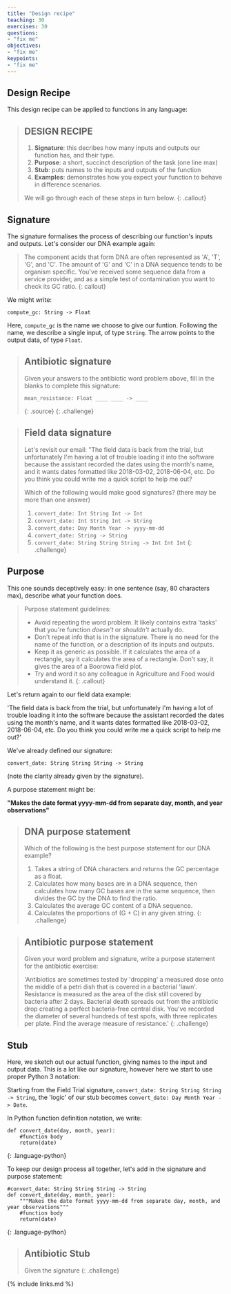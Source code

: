 ```yaml
---
title: "Design recipe"
teaching: 30
exercises: 30
questions:
- "fix me"
objectives:
- "fix me"
keypoints:
- "fix me"
---
```


## Design Recipe

This design recipe can be applied to functions in any language:

> ## DESIGN RECIPE
> 1. **Signature**: this decribes how many inputs and outputs our function has, and their type.
> 2. **Purpose**: a short, succinct description of the task (one line max)
> 3. **Stub**: puts names to the inputs and outputs of the function
> 4. **Examples**: demonstrates how you expect your function to behave in difference scenarios.
>
> We will go through each of these steps in turn below.
{: .callout}

## Signature
  
The signature formalises the process of describing our function's inputs and outputs. Let's consider our DNA example again:

> The component acids that form DNA are often represented as 'A', 'T', 'G', and 'C'. The amount of 'G' and 'C' in 
> a DNA sequence tends to be organism specific. You've received some sequence data from a service provider,
> and as a simple test of contamination you want to check its GC ratio.
{: callout}

We might write:

`compute_gc: String -> Float`

Here, `compute_gc` is the name we choose to give our funtion. Following the name, we describe a single input, of type `String`. The arrow points to the output data, of type `Float`.

> ## Antibiotic signature
> Given your answers to the antibiotic word problem above, fill in the blanks to complete this signature:
>
> ~~~
> mean_resistance: Float ____ ____ -> ____
> ~~~
> {: .source}
{: .challenge}

> ## Field data signature
> Let's revisit our email: "The field data is back from the trial, but unfortunately I'm having a lot of 
> trouble loading it into the software because the assistant recorded the dates using the month's name, and 
> it wants dates formatted like 2018-03-02, 2018-06-04, etc. Do you think you could write me a quick script 
> to help me out?
> 
> Which of the following would make good signatures? (there may be more than one answer)
> 1. `convert_date: Int String Int -> Int`
> 2. `convert_date: Int String Int -> String`
> 3. `convert_date: Day Month Year -> yyyy-mm-dd`
> 4. `convert_date: String -> String`
> 5. `convert_date: String String String -> Int Int Int`
{: .challenge}


## Purpose

This one sounds deceptively easy: in one sentence (say, 80 characters max), describe what your function does.

> Purpose statement guidelines:
> * Avoid repeating the word problem. It likely contains extra 'tasks' that you're function *doesn't* or *shouldn't* actually do.
> * Don't repeat info that is in the signature. There is no need for the name of the function, or a description
> of its inputs and outputs.
> * Keep it as generic as possible. If it calculates the area of a rectangle, say it calculates the area of a rectangle. Don't say, it gives the area of a Boorowa field plot. 
> * Try and word it so any colleague in Agriculture and Food would understand it.
{: .callout}

Let's return again to our field data example:

'The field data is back from the trial, but unfortunately I'm having a lot of trouble loading it into the software because the assistant recorded the dates using the month's name, and it wants dates formatted like 2018-03-02, 2018-06-04, etc. Do you think you could write me a quick script to help me out?'

We've already defined our signature:

`convert_date: String String String -> String`

(note the clarity already given by the signature).

A purpose statement might be:

**"Makes the date format yyyy-mm-dd from separate day, month, and year observations"**

> ## DNA purpose statement
> 
> Which of the following is the best purpose statement for our DNA example?
>
> 1. Takes a string of DNA characters and returns the GC percentage as a float.
> 2. Calculates how many bases are in a DNA sequence, then calculates how many GC bases are in the same sequence, then divides the GC by the DNA to find the ratio.
> 3. Calculates the average GC content of a DNA sequence.
> 4. Calculates the proportions of (G + C) in any given string. 
{: .challenge}

> ## Antibiotic purpose statement
>
> Given your word problem and signature, write a purpose statement for the antibiotic exercise:
>
> 'Antibiotics are sometimes tested by 'dropping' a measured dose onto the middle of a petri dish that is
> covered in a bacterial 'lawn'. Resistance is measured as the area of the disk still covered by bacteria
> after 2 days. Bacterial death spreads out from the antibiotic drop creating a perfect bacteria-free central
> disk. You've recorded the diameter of several hundreds of test spots, with three replicates per plate. Find
> the average measure of resistance.'
{: .challenge}

## Stub

Here, we sketch out our actual function, giving names to the input and output data. This is a lot like our
signature, however here we start to use proper Python 3 notation: 

Starting from the Field Trial signature, `convert_date: String String String -> String`, the 'logic' of 
our stub becomes `convert_date: Day Month Year -> Date`.

In Python function definition notation, we write:
~~~
def convert_date(day, month, year):
    #function body	
    return(date)
~~~
{: .language-python}

To keep our design process all together, let's add in the signature and purpose statement:

~~~
#convert_date: String String String -> String
def convert_date(day, month, year):
    """Makes the date format yyyy-mm-dd from separate day, month, and year observations"""
    #function body
    return(date)
~~~
{: .language-python}

> ## Antibiotic Stub
> Given the signature
{: .challenge}

{% include links.md %}
